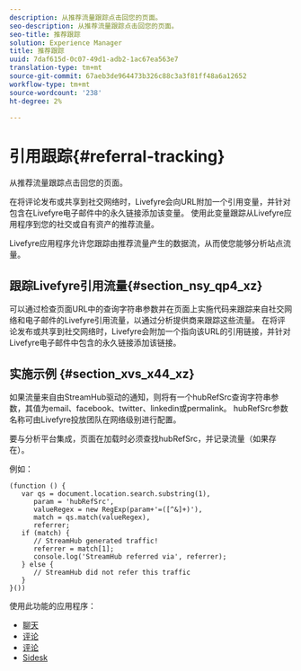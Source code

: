 ```yaml
---
description: 从推荐流量跟踪点击回您的页面。
seo-description: 从推荐流量跟踪点击回您的页面。
seo-title: 推荐跟踪
solution: Experience Manager
title: 推荐跟踪
uuid: 7daf615d-0c07-49d1-adb2-1ac67ea563e7
translation-type: tm+mt
source-git-commit: 67aeb3de964473b326c88c3a3f81ff48a6a12652
workflow-type: tm+mt
source-wordcount: '238'
ht-degree: 2%

---
```



# 引用跟踪{#referral-tracking}

从推荐流量跟踪点击回您的页面。

在将评论发布或共享到社交网络时，Livefyre会向URL附加一个引用变量，并针对包含在Livefyre电子邮件中的永久链接添加该变量。 使用此变量跟踪从Livefyre应用程序到您的社交或自有资产的推荐流量。

Livefyre应用程序允许您跟踪由推荐流量产生的数据流，从而使您能够分析站点流量。

## 跟踪Livefyre引用流量{#section_nsy_qp4_xz}

可以通过检查页面URL中的查询字符串参数并在页面上实施代码来跟踪来自社交网络和电子邮件的Livefyre引用流量，以通过分析提供商来跟踪这些流量。 在将评论发布或共享到社交网络时，Livefyre会附加一个指向该URL的引用链接，并针对Livefyre电子邮件中包含的永久链接添加该链接。

## 实施示例 {#section_xvs_x44_xz}

如果流量来自由StreamHub驱动的通知，则将有一个hubRefSrc查询字符串参数，其值为email、facebook、twitter、linkedin或permalink。 hubRefSrc参数名称可由Livefyre投放团队在网络级别进行配置。

要与分析平台集成，页面在加载时必须查找hubRefSrc，并记录流量（如果存在）。

例如：

```
(function () { 
   var qs = document.location.search.substring(1), 
      param = 'hubRefSrc', 
      valueRegex = new RegExp(param+'=([^&]+)'), 
      match = qs.match(valueRegex), 
      referrer; 
   if (match) { 
      // StreamHub generated traffic! 
      referrer = match[1]; 
      console.log('StreamHub referred via', referrer); 
   } else { 
      // StreamHub did not refer this traffic 
   } 
}())
```



使用此功能的应用程序：

* [聊天](../c-about-apps/c-chat-app/c-chat-app.md#c_chat_app)
* [评论](/help/using/c-about-apps/c-comments/c-comments.md)
* [评论](../c-about-apps/c-reviews-app/c-reviews-app.md#c_reviews_app)
* [Sidesk](../c-about-apps/c-sidenotes-app/c-sidenotes-app.md#c_sidenotes_app)


